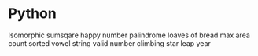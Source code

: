 # Python
Isomorphic
sumsqare
happy number
palindrome
loaves of bread
max area
count sorted vowel string
valid number
climbing star
leap year
